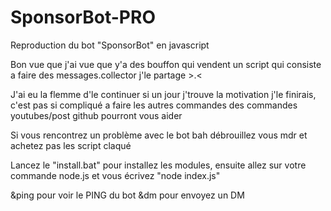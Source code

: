 # SponsorBot-PRO
Reproduction du bot "SponsorBot" en javascript

Bon vue que j'ai vue que y'a des bouffon qui vendent un script qui consiste a faire des messages.collector j'le partage >.<

J'ai eu la flemme d'le continuer si un jour j'trouve la motivation j'le finirais, c'est pas si compliqué a faire les autres commandes des commandes youtubes/post github pourront vous aider

Si vous rencontrez un problème avec le bot bah débrouillez vous mdr
et achetez pas les script claqué 


Lancez le "install.bat" pour installez les modules,
ensuite allez sur votre commande node.js et vous écrivez "node index.js"

&ping pour voir le PING du bot
&dm pour envoyez un DM

